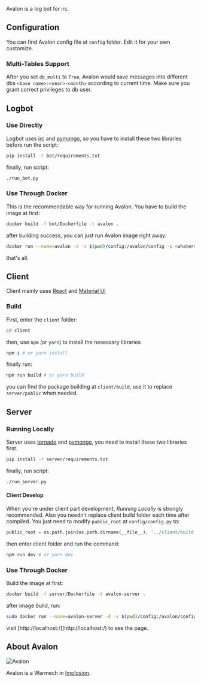 Avalon is a log bot for irc.

## Configuration
You can find Avalon config file at `config` folder. Edit it for your own customize.

### Multi-Tables Support
After you set `db_multi` to `True`, Avalon would save messages into different dbs `<base name>:<year>-<month>` according to current time. Make sure you grant correct privileges to db user.

## Logbot

### Use Directly
Logbot uses [irc](https://github.com/jaraco/irc) and [pymongo](https://github.com/mongodb/mongo-python-driver), so you have to install these two libraries before run the script:

```bash
pip install -r bot/requirements.txt
```

finally, run script:

```bash
./run_bot.py
```


### Use Through Docker
This is the recommendable way for running Avalon. You have to build the image at first:

```bash
docker build -f bot/Dockerfile -t avalon .
```

after building success, you can just run Avalon image right away:

```bash
docker run --name=avalon -d -v $(pwd)/config:/avalon/config -p <whaterver port>:<mongodb port> avalon
```

that's all.


## Client
Client mainly uses [React](https://reactjs.org/) and [Material UI](https://material-ui-next.com/)

### Build
First, enter the `client` folder:

```bash
cd client
```

then, use `npm` (or `yarn`) to install the nesessary libraries

```bash
npm i # or yarn install
```

finally run:

```bash
npm run build # or yarn build
```

you can find the package building at `client/build`, use it to replace `server/public` when needed.


## Server

### Running Locally
Server uses [tornado](https://github.com/tornadoweb/tornado) and [pymongo](https://github.com/mongodb/mongo-python-driver), you need to install these two libraries first.

```bash
pip install -r server/requirements.txt
```

finally, run script:

```bash
./run_server.py
```

#### Client Develop
When you're under client part development, *Running Locally* is strongly recommended. Also you needn't replace client build folder each time after compiled. You just need to modify `public_root` at `config/config.py` to:

```python
public_root = os.path.join(os.path.dirname(__file__), '../client/build')
```

then enter client folder and run the command:

```bash
npm run dev # or yarn dev
```

### Use Through Docker
Build the image at first:

```bash
docker build -f server/Dockerfile -t avalon-server .
```

after image build, run:

```bash
sudo docker run --name=avalon-server -d -v $(pwd)/config:/avalon/config -p <server port>:<server port> avalon-server
```

visit [http://localhost:<server port>/](http://localhost:<server port>/) to see the page.


## About Avalon

![Avalon](https://vignette.wikia.nocookie.net/implosion/images/b/b7/Avalon.png)

Avalon is a Warmech in [Implosion](https://en.wikipedia.org/wiki/Implosion_-_Never_Lose_Hope).